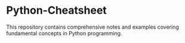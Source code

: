 # Python-Cheatsheet
This repository contains comprehensive notes and examples covering fundamental concepts in Python programming.
